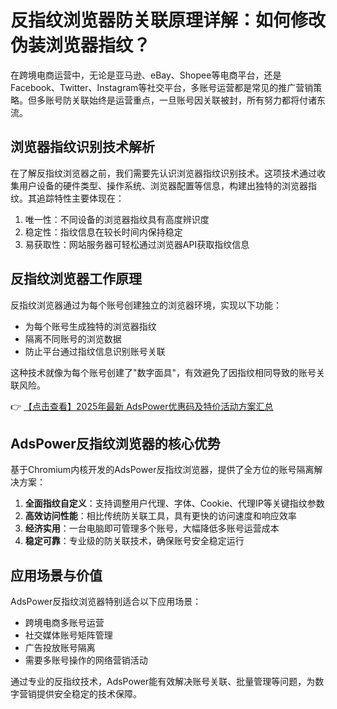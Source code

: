 # 反指纹浏览器防关联原理详解：如何修改伪装浏览器指纹？

在跨境电商运营中，无论是亚马逊、eBay、Shopee等电商平台，还是Facebook、Twitter、Instagram等社交平台，多账号运营都是常见的推广营销策略。但多账号防关联始终是运营重点，一旦账号因关联被封，所有努力都将付诸东流。

## 浏览器指纹识别技术解析

在了解反指纹浏览器之前，我们需要先认识浏览器指纹识别技术。这项技术通过收集用户设备的硬件类型、操作系统、浏览器配置等信息，构建出独特的浏览器指纹。其追踪特性主要体现在：

1. 唯一性：不同设备的浏览器指纹具有高度辨识度
2. 稳定性：指纹信息在较长时间内保持稳定
3. 易获取性：网站服务器可轻松通过浏览器API获取指纹信息

## 反指纹浏览器工作原理

反指纹浏览器通过为每个账号创建独立的浏览器环境，实现以下功能：

- 为每个账号生成独特的浏览器指纹
- 隔离不同账号的浏览数据
- 防止平台通过指纹信息识别账号关联

这种技术就像为每个账号创建了"数字面具"，有效避免了因指纹相同导致的账号关联风险。

👉 [【点击查看】2025年最新 AdsPower优惠码及特价活动方案汇总](https://bit.ly/adspower_free)

## AdsPower反指纹浏览器的核心优势

基于Chromium内核开发的AdsPower反指纹浏览器，提供了全方位的账号隔离解决方案：

1. **全面指纹自定义**：支持调整用户代理、字体、Cookie、代理IP等关键指纹参数
2. **高效访问性能**：相比传统防关联工具，具有更快的访问速度和响应效率
3. **经济实用**：一台电脑即可管理多个账号，大幅降低多账号运营成本
4. **稳定可靠**：专业级的防关联技术，确保账号安全稳定运行

## 应用场景与价值

AdsPower反指纹浏览器特别适合以下应用场景：

- 跨境电商多账号运营
- 社交媒体账号矩阵管理
- 广告投放账号隔离
- 需要多账号操作的网络营销活动

通过专业的反指纹技术，AdsPower能有效解决账号关联、批量管理等问题，为数字营销提供安全稳定的技术保障。